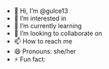 - 👋 Hi, I’m @gulce13
- 👀 I’m interested in
- 🌱 I’m currently learning
- 💞️ I’m looking to collaborate on 
- 📫 How to reach me
- 😄 Pronouns: she/her
- ⚡ Fun fact: 

<!---
gulce13/gulce13 is a ✨ special ✨ repository because its `README.md` (this file) appears on your GitHub profile.
You can click the Preview link to take a look at your changes.
--->
